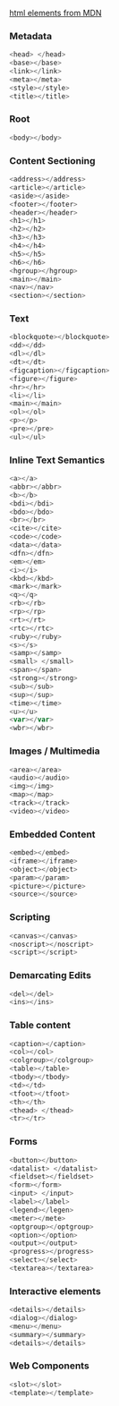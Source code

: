 [html elements from MDN](https://developer.mozilla.org/en-US/docs/Web/HTML/Element)

### Metadata

```javascript
<head> </head>
<base></base>
<link></link>
<meta></meta>
<style></style>
<title></title>
```

### Root

```javascript
<body></body>
```

### Content Sectioning

```javascript
<address></address>
<article></article>
<aside></aside>
<footer></footer>
<header></header>
<h1></h1>
<h2></h2>
<h3></h3>
<h4></h4>
<h5></h5>
<h6></h6>
<hgroup></hgroup>
<main></main>
<nav></nav>
<section></section>
```

### Text

```javascript
<blockquote></blockquote>
<dd></dd>
<dl></dl>
<dt></dt>
<figcaption></figcaption>
<figure></figure>
<hr></hr>
<li></li>
<main></main>
<ol></ol>
<p></p>
<pre></pre>
<ul></ul>
```

### Inline Text Semantics

```javascript
<a></a>
<abbr></abbr>
<b></b>
<bdi></bdi>
<bdo></bdo>
<br></br>
<cite></cite>
<code></code>
<data></data>
<dfn></dfn>
<em></em>
<i></i>
<kbd></kbd>
<mark></mark>
<q></q>
<rb></rb>
<rp></rp>
<rt></rt>
<rtc></rtc>
<ruby></ruby>
<s></s>
<samp></samp>
<small>	</small>
<span></span>
<strong></strong>
<sub></sub>
<sup></sup>
<time></time>
<u></u>
<var></var>
<wbr></wbr>

```

### Images / Multimedia

```javascript
<area></area>
<audio></audio>
<img></img>
<map></map>
<track></track>
<video></video>

```

### Embedded Content

```javascript
<embed></embed>
<iframe></iframe>
<object></object>
<param></param>
<picture></picture>
<source></source>
```

### Scripting

```javascript
<canvas></canvas>
<noscript></noscript>
<script></script>
```

### Demarcating Edits

```javascript
<del></del>
<ins></ins>
```

### Table content

```javascript
<caption></caption>
<col></col>
<colgroup></colgroup>
<table></table>
<tbody></tbody>
<td></td>
<tfoot></tfoot>
<th></th>
<thead>	</thead>
<tr></tr>
```

### Forms

```javascript
<button></button>
<datalist> </datalist>
<fieldset></fieldset>
<form></form>
<input>	</input>
<label></label>
<legend></legen>
<meter></mete>
<optgroup></optgroup>
<option></option>
<output></output>
<progress></progress>
<select></select>
<textarea></textarea>
```

### Interactive elements

```javascript
<details></details>
<dialog></dialog>
<menu></menu>
<summary></summary>
<details></details>
```

### Web Components

```javascript
<slot></slot>
<template></template>
```

